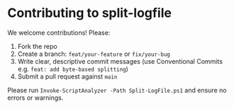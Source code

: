 # Contributing to split-logfile

We welcome contributions! Please:

1. Fork the repo
2. Create a branch: `feat/your-feature` or `fix/your-bug`
3. Write clear, descriptive commit messages (use Conventional Commits e.g. `feat: add byte-based splitting`)
4. Submit a pull request against `main`

Please run `Invoke-ScriptAnalyzer -Path Split-LogFile.ps1` and ensure no errors or warnings.
